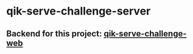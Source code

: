 # qik-serve-challenge-server

## Backend for this project: [qik-serve-challenge-web](https://github.com/igortullio/qik-serve-challenge-web)
